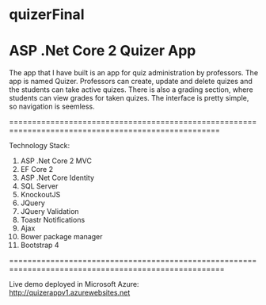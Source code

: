 # quizerFinal

ASP .Net Core 2 Quizer App
===================================================================================================

The app that I have built is an app for quiz administration by professors. The app is named Quizer.
Professors can create, update and delete quizes and the students can take active quizes.
There is also a grading section, where students can view grades for taken quizes.
The interface is pretty simple, so navigation is seemless.

====================================================================================================

Technology Stack:

1. ASP .Net Core 2 MVC
2. EF Core 2
3. ASP .Net Core Identity
4. SQL Server 
5. KnockoutJS
6. JQuery
7. JQuery Validation
8. Toastr Notifications
9. Ajax
10. Bower package manager 
11. Bootstrap 4

=====================================================================================================

Live demo deployed in Microsoft Azure: http://quizerappv1.azurewebsites.net
